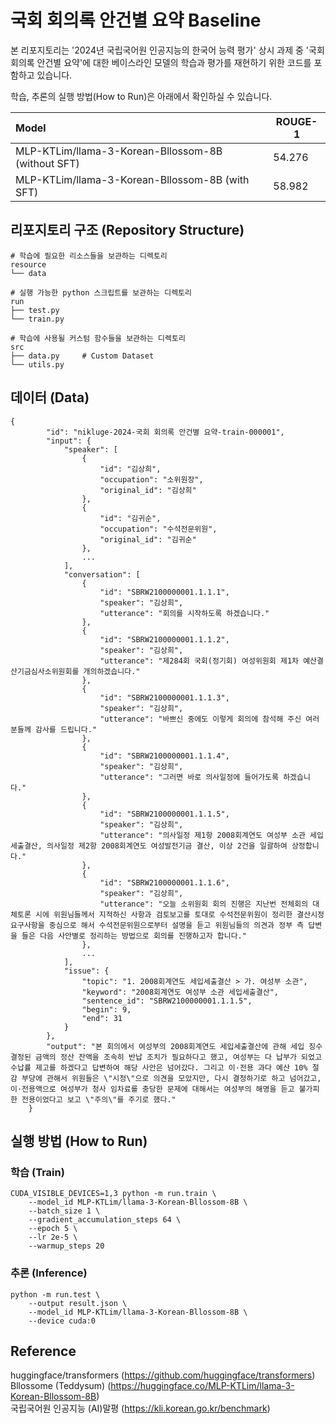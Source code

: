 # 국회 회의록 안건별 요약 Baseline
본 리포지토리는 '2024년 국립국어원 인공지능의 한국어 능력 평가' 상시 과제 중 '국회 회의록 안건별 요약'에 대한 베이스라인 모델의 학습과 평가를 재현하기 위한 코드를 포함하고 있습니다.  

학습, 추론의 실행 방법(How to Run)은 아래에서 확인하실 수 있습니다.   

|Model|ROUGE-1|
|:---|---|
|MLP-KTLim/llama-3-Korean-Bllossom-8B (without SFT)|54.276
|MLP-KTLim/llama-3-Korean-Bllossom-8B (with SFT)|58.982

## 리포지토리 구조 (Repository Structure)
```
# 학습에 필요한 리소스들을 보관하는 디렉토리
resource
└── data

# 실행 가능한 python 스크립트를 보관하는 디렉토리
run
├── test.py
└── train.py

# 학습에 사용될 커스텀 함수들을 보관하는 디렉토리
src
├── data.py     # Custom Dataset
└── utils.py
```

## 데이터 (Data)
```
{
        "id": "nikluge-2024-국회 회의록 안건별 요약-train-000001",
        "input": {
            "speaker": [
                {
                    "id": "김상희",
                    "occupation": "소위원장",
                    "original_id": "김상희"
                },
                {
                    "id": "김귀순",
                    "occupation": "수석전문위원",
                    "original_id": "김귀순"
                },
                ...
            ],
            "conversation": [
                {
                    "id": "SBRW2100000001.1.1.1",
                    "speaker": "김상희",
                    "utterance": "회의를 시작하도록 하겠습니다."
                },
                {
                    "id": "SBRW2100000001.1.1.2",
                    "speaker": "김상희",
                    "utterance": "제284회 국회(정기회) 여성위원회 제1차 예산결산기금심사소위원회를 개의하겠습니다."
                },
                {
                    "id": "SBRW2100000001.1.1.3",
                    "speaker": "김상희",
                    "utterance": "바쁘신 중에도 이렇게 회의에 참석해 주신 여러분들께 감사를 드립니다."
                },
                {
                    "id": "SBRW2100000001.1.1.4",
                    "speaker": "김상희",
                    "utterance": "그러면 바로 의사일정에 들어가도록 하겠습니다."
                },
                {
                    "id": "SBRW2100000001.1.1.5",
                    "speaker": "김상희",
                    "utterance": "의사일정 제1항 2008회계연도 여성부 소관 세입세출결산, 의사일정 제2항 2008회계연도 여성발전기금 결산, 이상 2건을 일괄하여 상정합니다."
                },
                {
                    "id": "SBRW2100000001.1.1.6",
                    "speaker": "김상희",
                    "utterance": "오늘 소위원회 회의 진행은 지난번 전체회의 대체토론 시에 위원님들께서 지적하신 사항과 검토보고를 토대로 수석전문위원이 정리한 결산시정요구사항을 중심으로 해서 수석전문위원으로부터 설명을 듣고 위원님들의 의견과 정부 측 답변을 들은 다음 사안별로 정리하는 방법으로 회의를 진행하고자 합니다."
                },
                ...
            ],
            "issue": {
                "topic": "1. 2008회계연도 세입세출결산 > 가. 여성부 소관",
                "keyword": "2008회계연도 여성부 소관 세입세출결산",
                "sentence_id": "SBRW2100000001.1.1.5",
                "begin": 9,
                "end": 31
            }
        },
        "output": "본 회의에서 여성부의 2008회계연도 세입세출결산에 관해 세입 징수 결정된 금액의 정산 잔액을 조속히 반납 조치가 필요하다고 했고, 여성부는 다 납부가 되었고 수납률 제고를 하겠다고 답변하여 해당 사안은 넘어갔다. 그리고 이·전용 과다 예산 10% 절감 부당에 관해서 위원들은 \"시정\"으로 의견을 모았지만, 다시 결정하기로 하고 넘어갔고, 이·전용액으로 여성부가 청사 임차료를 충당한 문제에 대해서는 여성부의 해명을 듣고 불가피한 전용이었다고 보고 \"주의\"를 주기로 했다."
    }
```

## 실행 방법 (How to Run)
### 학습 (Train)
```
CUDA_VISIBLE_DEVICES=1,3 python -m run.train \
    --model_id MLP-KTLim/llama-3-Korean-Bllossom-8B \
    --batch_size 1 \
    --gradient_accumulation_steps 64 \
    --epoch 5 \
    --lr 2e-5 \
    --warmup_steps 20
```

### 추론 (Inference)
```
python -m run.test \
    --output result.json \
    --model_id MLP-KTLim/llama-3-Korean-Bllossom-8B \
    --device cuda:0
```

## Reference

huggingface/transformers (https://github.com/huggingface/transformers)  
Bllossome (Teddysum) (https://huggingface.co/MLP-KTLim/llama-3-Korean-Bllossom-8B)  
국립국어원 인공지능 (AI)말평 (https://kli.korean.go.kr/benchmark)  
